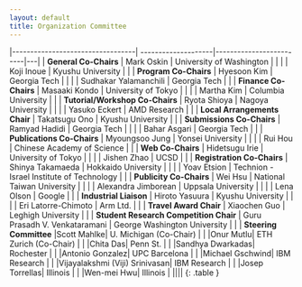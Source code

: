 ```yaml
---
layout: default
title: Organization Committee
---
```


|----------------------------------| --------------------|-------------------------|---|
| **General Co-Chairs**                | Mark Oskin     | University of Washington |   |
|                                      | Koji Inoue       | Kyushu University            |   |
| **Program Co-Chairs**                | Hyesoon Kim          | Georgia Tech          |   |
|                                      | Sudhakar Yalamanchili          | Georgia Tech                    |   |
| **Finance Co-Chairs**                | Masaaki Kondo       | University of Tokyo            |   |
|                                      | Martha Kim     | Columbia University                     |   |
| **Tutorial/Workshop Co-Chairs**      | Ryota Shioya       | Nagoya University                |   |
|                                      | Yasuko Eckert | AMD Research                 |   |
| **Local Arrangements Chair**         | Takatsugu Ono     | Kyushu University                |   |
| **Submissions Co-Chairs**            | Ramyad Hadidi       | Georgia Tech                     |   |
|                                      | Bahar Asgari | Georgia Tech                     |   |
| **Publications Co-Chairs**               | Myoungsoo Jung       | Yonsei University       |   |
|                                      | Rui Hou | Chinese Academy of Science                  |   |
| **Web Co-Chairs**                        | Hidetsugu Irie | University of Tokyo |   |
|                                      | Jishen Zhao | UCSD                  |   |
| **Registration Co-Chairs**               | Shinya Takamaeda       | Hokkaido University      |   |
|                                      | Yoav Etsion | Technion - Israel Institute of Technology |   |
| **Publicity Co-Chairs**                  | Wei Hsu      | National Taiwan University            |   |
|                                      | Alexandra Jimborean | Uppsala University                 |   |
|                                      | Lena Olson | Google |   |
| **Industrial Liaison**               | Hiroto Yasuura | Kyushu University                |   | 
|                                      | Eri Latorre-Chimoto        | Arm Ltd.              |   |
| **Travel Award Chair**  | Xiaochen Guo     | Leghigh University    |   |
| **Student Research Competition Chair**  |  Guru Prasadh V. Venkataramani     | George Washington University    |   |
| **Steering Committee**  |Scott Mahlke|  U. Michigan (Co-Chair) |
|   |Onur Mutlu|  ETH Zurich (Co-Chair) |
|   |Chita Das|  Penn St. |
|   |Sandhya Dwarkadas|  Rochester |
|   |Antonio Gonzalez|  UPC Barcelona |
|   |Michael Gschwind|  IBM Research |
|   |Vijayalakshmi (Viji) Srinivasan|  IBM Research | 
|   |Josep Torrellas|  Illinois |
|   |Wen-mei Hwu|  Illinois |
||||
{: .table } 
